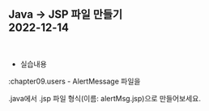 **Java -> JSP 파일 만들기**  
2022-12-14
---   
<br>   

- 실습내용
  
:chapter09.users - AlertMessage 파일을 

.java에서 .jsp 파일 형식(이름: alertMsg.jsp)으로 만들어보세요.

